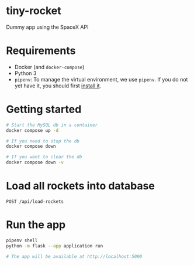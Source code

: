 # tiny-rocket
Dummy app using the SpaceX API

# Requirements

- Docker (and `docker-compose`)
- Python 3
- `pipenv`: To manage the virtual environment, we use `pipenv`. If you do not yet have it, you should first [install it](https://pipenv.pypa.io/en/latest/installation.html).

# Getting started

```bash
# Start the MySQL db in a container
docker compose up -d

# If you need to stop the db
docker compose down

# If you want to clear the db
docker compose down -v
```

# Load all rockets into database

```http request
POST /api/load-rockets
```

# Run the app

```bash
pipenv shell
python -m flask --app application run 

# The app will be available at http://localhost:5000
```